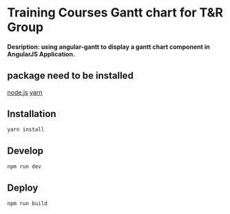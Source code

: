 # Training Courses Gantt chart for T&R Group
#### Desription: using angular-gantt to display a gantt chart component in AngularJS Application.

## package need to be installed 
[node.js](https://nodejs.org/en/download/)
[yarn](https://yarnpkg.com/lang/en/docs/install/#mac-stable)

## Installation
`yarn install`

## Develop
`npm run dev`

## Deploy
`npm run build`


